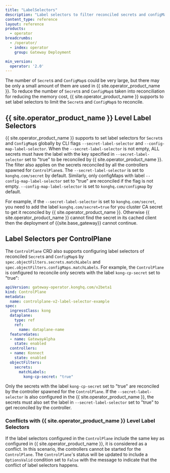 ```yaml
---
title: "LabelSelectors"
description: "Label selectors to filter reconciled secrets and configMaps to reduce number of cached objects"
content_type: reference
layout: reference
products:
  - operator
breadcrumbs:
  - /operator/
  - index: operator
    group: Gateway Deployment

min_version:
  operator: '2.0'
---
```


The number of `Secret`s and `ConfigMap`s could be very large, but there may be only a small amount of them are
used in {{ site.operator_product_name }}. To reduce the number of `Secret`s and `ConfigMap`s taken into reconciliation for reducing the memory cost,
{{ site.operator_product_name }} supports to set label selectors to limit the `Secret`s and `ConfigMap`s to reconcile.

## {{ site.operator_product_name }} Level Label Selectors

{{ site.operator_product_name }} supports to set label selectors for `Secret`s and `ConfigMap`s globally by CLI flags `--secret-label-selector` and `--config-map-label-selector`.
When the `--secret-label-selector` is not empty, ALL secrets must have the label with the key specified in `--secret-label-selector` set to "true" to be reconciled by {{ site.operator_product_name }}.
The filter also applies on the secrets reconciled by all the controllers spawned for `ControlPlane`s. The `--secret-label-selector` is set to `konghq.com/secret` by default.
Similarly, only configMaps with label `--config-map-label-selector` set to "true" are reconciled if the flag is not empty.  `--config-map-label-selector` is set to `konghq.com/configmap` by default.

For example, if the  `--secret-label-selector` is set to `konghq.com/secret`, you need to add the label `konghq.com/secret=true` for you cluster CA secret to get it reconciled by {{ site.operator_product_name }}.
Otherwise {{ site.operator_product_name }} cannot find the secret in its cached client then the deployment of {{site.base_gateway}} cannot continue.

## Label Selectors per ControlPlane

The `ControlPlane` CRD also supports configuring label selectors of reconciled `Secret`s and `ConfigMap`s by `spec.objectFilters.secrets.matchLabels` and `spec.objectFilters.configMaps.matchLabels`.
For example, the `ControlPlane` is configured to reconcile only secrets with the label `kong-cp-secret` set to "true":

```yaml
apiVersion: gateway-operator.konghq.com/v2beta1
kind: ControlPlane
metadata:
  name: controlplane-v2-label-selector-example
spec:
  ingressClass: kong
  dataplane:
    type: ref
    ref:
      name: dataplane-name
  featureGates:
  - name: GatewayAlpha
    state: enabled
  controllers:
  - name: Konnect
    state: enabled
  objectFilters:
    secrets:
      matchLabels:
        kong-cp-secret: "true"
```

Only the secrets with the label `kong-cp-secret` set to "true" are reconciled by the controller spawned for the `ControlPlane`. If the `--secret-label-selector` is also configured in the {{ site.operator_product_name }},
the secrets must also set the label in `--secret-label-selector` set to "true" to get reconciled by the controller.

### Conflicts with {{ site.operator_product_name }} Level Label Selectors

If the label selectors configured in the `ControlPlane` include the same key as configured in {{ site.operator_product_name }}, it is considered as a conflict.
In this scenario, the controllers cannot be started for the `ControlPlane`. The `ControlPlane`'s status will be updated to include a `OptionsValid` condition set to `False` with the message to indicate that the conflict of label selectors happens.  
